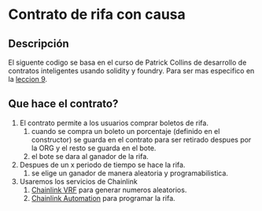 # Contrato de rifa con causa

## Descripción

El siguente codigo se basa en el curso de Patrick Collins de desarrollo de contratos inteligentes usando solidity y foundry. Para ser mas especifico en la [leccion 9](https://youtu.be/sas02qSFZ74?t=11049).

## Que hace el contrato?

1. El contrato permite a los usuarios comprar boletos de rifa.
    1. cuando se compra un boleto un porcentaje (definido en el constructor) se guarda en el contrato para ser retirado despues por la ORG y el resto se guarda en el bote.
    2. el bote se dara al ganador de la rifa.
2. Despues de un x periodo de tiempo se hace la rifa.
    1. se elige un ganador de manera aleatoria y programabilistica.
3. Usaremos los servicios de Chainlink 
    1. [Chainlink VRF](https://docs.chain.link/docs/chainlink-vrf/) para generar numeros aleatorios. 
    2. [Chainlink Automation](https://docs.chain.link/chainlink-automation/introduction) para programar la rifa.